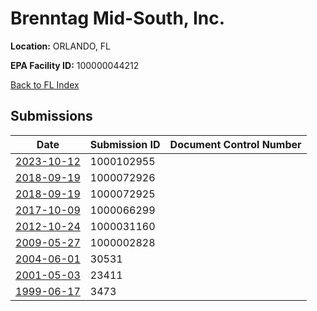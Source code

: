 # Brenntag Mid-South, Inc.

**Location:** ORLANDO, FL

**EPA Facility ID:** 100000044212

[Back to FL Index](../../index.md)

## Submissions

| Date | Submission ID | Document Control Number |
|------|--------------|-------------------------|
| [2023-10-12](submissions/1000102955.md) | 1000102955 |  |
| [2018-09-19](submissions/1000072926.md) | 1000072926 |  |
| [2018-09-19](submissions/1000072925.md) | 1000072925 |  |
| [2017-10-09](submissions/1000066299.md) | 1000066299 |  |
| [2012-10-24](submissions/1000031160.md) | 1000031160 |  |
| [2009-05-27](submissions/1000002828.md) | 1000002828 |  |
| [2004-06-01](submissions/30531.md) | 30531 |  |
| [2001-05-03](submissions/23411.md) | 23411 |  |
| [1999-06-17](submissions/3473.md) | 3473 |  |
